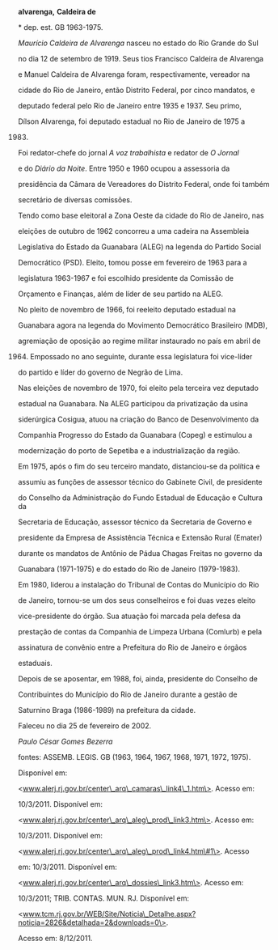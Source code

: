 **alvarenga,** **Caldeira de**



\* dep. est. GB 1963-1975.



*Maurício Caldeira de Alvarenga* nasceu no estado do Rio Grande do Sul

no dia 12 de setembro de 1919. Seus tios Francisco Caldeira de Alvarenga

e Manuel Caldeira de Alvarenga foram, respectivamente, vereador na

cidade do Rio de Janeiro, então Distrito Federal, por cinco mandatos, e

deputado federal pelo Rio de Janeiro entre 1935 e 1937. Seu primo,

Dílson Alvarenga, foi deputado estadual no Rio de Janeiro de 1975 a

1983.



Foi redator-chefe do jornal *A voz trabalhista* e redator de *O Jornal*

e do *Diário da Noite*. Entre 1950 e 1960 ocupou a assessoria da

presidência da Câmara de Vereadores do Distrito Federal, onde foi também

secretário de diversas comissões.



Tendo como base eleitoral a Zona Oeste da cidade do Rio de Janeiro, nas

eleições de outubro de 1962 concorreu a uma cadeira na Assembleia

Legislativa do Estado da Guanabara (ALEG) na legenda do Partido Social

Democrático (PSD). Eleito, tomou posse em fevereiro de 1963 para a

legislatura 1963-1967 e foi escolhido presidente da Comissão de

Orçamento e Finanças, além de líder de seu partido na ALEG.



No pleito de novembro de 1966, foi reeleito deputado estadual na

Guanabara agora na legenda do Movimento Democrático Brasileiro (MDB),

agremiação de oposição ao regime militar instaurado no país em abril de

1964. Empossado no ano seguinte, durante essa legislatura foi vice-líder

do partido e líder do governo de Negrão de Lima.



Nas eleições de novembro de 1970, foi eleito pela terceira vez deputado

estadual na Guanabara. Na ALEG participou da privatização da usina

siderúrgica Cosigua, atuou na criação do Banco de Desenvolvimento da

Companhia Progresso do Estado da Guanabara (Copeg) e estimulou a

modernização do porto de Sepetiba e a industrialização da região.



Em 1975, após o fim do seu terceiro mandato, distanciou-se da política e

assumiu as funções de assessor técnico do Gabinete Civil, de presidente

do Conselho da Administração do Fundo Estadual de Educação e Cultura da

Secretaria de Educação, assessor técnico da Secretaria de Governo e

presidente da Empresa de Assistência Técnica e Extensão Rural (Emater)

durante os mandatos de Antônio de Pádua Chagas Freitas no governo da

Guanabara (1971-1975) e do estado do Rio de Janeiro (1979-1983).



Em 1980, liderou a instalação do Tribunal de Contas do Município do Rio

de Janeiro, tornou-se um dos seus conselheiros e foi duas vezes eleito

vice-presidente do órgão. Sua atuação foi marcada pela defesa da

prestação de contas da Companhia de Limpeza Urbana (Comlurb) e pela

assinatura de convênio entre a Prefeitura do Rio de Janeiro e órgãos

estaduais.



Depois de se aposentar, em 1988, foi, ainda, presidente do Conselho de

Contribuintes do Município do Rio de Janeiro durante a gestão de

Saturnino Braga (1986-1989) na prefeitura da cidade.



Faleceu no dia 25 de fevereiro de 2002.



*Paulo César Gomes Bezerra*



fontes: ASSEMB. LEGIS. GB (1963, 1964, 1967, 1968, 1971, 1972, 1975).

Disponível em:

\<www.alerj.rj.gov.br/center\_arq\_camaras\_link4\_1.htm\>. Acesso em:

10/3/2011. Disponível em:

\<www.alerj.rj.gov.br/center\_arq\_aleg\_prod\_link3.htm\>. Acesso em:

10/3/2011. Disponível em:

\<www.alerj.rj.gov.br/center\_arq\_aleg\_prod\_link4.htm\#1\>. Acesso

em: 10/3/2011. Disponível em:

\<www.alerj.rj.gov.br/center\_arq\_dossies\_link3.htm\>. Acesso em:

10/3/2011; TRIB. CONTAS. MUN. RJ. Disponível em:

\<www.tcm.rj.gov.br/WEB/Site/Noticia\_Detalhe.aspx?noticia=2826&detalhada=2&downloads=0\>.

Acesso em: 8/12/2011.

